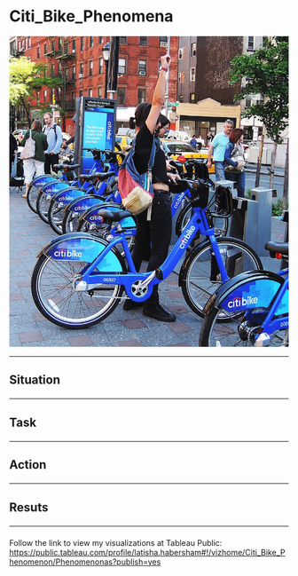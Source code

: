 # Citi_Bike_Phenomena

![citi_bike](https://github.com/llhabers/Citi_Bike/blob/main/Resources/Images/citi-bike-station-bikes.jpeg)<hr>

## Situation<hr>
## Task<hr>
## Action<hr>
## Resuts<hr>
Follow the link to view my visualizations at Tableau Public:<br> https://public.tableau.com/profile/latisha.habersham#!/vizhome/Citi_Bike_Phenomenon/Phenomenonas?publish=yes